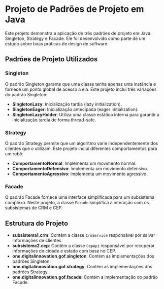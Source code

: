# Projeto de Padrões de Projeto em Java

Este projeto demonstra a aplicação de três padrões de projeto em Java: Singleton, Strategy e Facade. Ele foi desenvolvido como parte de um estudo sobre boas práticas de design de software.

## Padrões de Projeto Utilizados

### Singleton

O padrão Singleton garante que uma classe tenha apenas uma instância e fornece um ponto global de acesso a ela. Este projeto inclui três variações do padrão Singleton:

- **SingletonLazy**: Inicialização tardia (lazy initialization).
- **SingletonEager**: Inicialização antecipada (eager initialization).
- **SingletonLazyHolder**: Utiliza uma classe estática interna para garantir a inicialização tardia de forma thread-safe.

### Strategy

O padrão Strategy permite que um algoritmo varie independentemente dos clientes que o utilizam. Este projeto inclui diferentes comportamentos para um robô:

- **ComportamentoNormal**: Implementa um movimento normal.
- **ComportamentoDefensivo**: Implementa um movimento defensivo.
- **ComportamentoAgressivo**: Implementa um movimento agressivo.

### Facade

O padrão Facade fornece uma interface simplificada para um subsistema complexo. Neste projeto, a classe `Facade` simplifica a interação com os subsistemas de CRM e CEP.

## Estrutura do Projeto

- **subsistema1.crm**: Contém a classe `CrmService` responsável por salvar informações de clientes.
- **subsistema2.cep**: Contém a classe `CepApi` responsável por recuperar informações de cidade e estado com base no CEP.
- **one.digitalinnovation.gof.singleton**: Contém as implementações dos padrões Singleton.
- **one.digitalinnovation.gof.strategy**: Contém as implementações dos padrões Strategy.
- **one.digitalinnovation.gof.facade**: Contém a implementação do padrão Facade.
